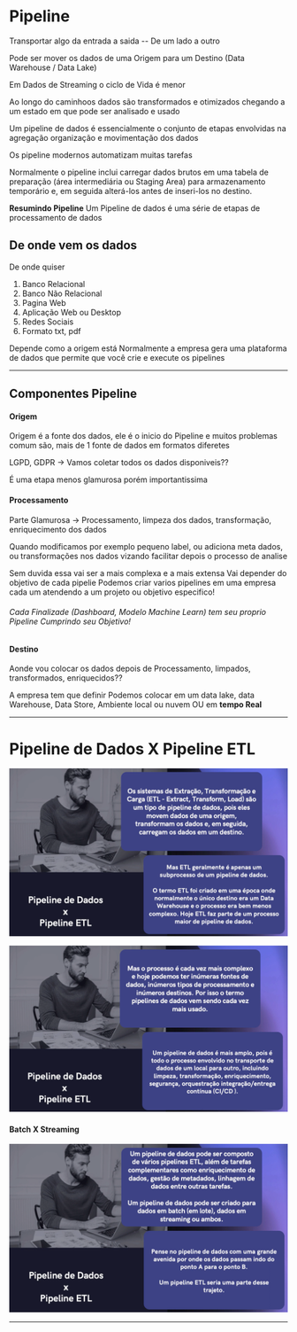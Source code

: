 

# Pipeline

Transportar algo da entrada a saida  -- De um lado a outro

Pode ser mover os dados de uma Origem para um Destino (Data Warehouse / Data Lake)

Em Dados de Streaming o ciclo de Vida é menor

Ao longo do caminhoos dados são transformados e otimizados chegando a um estado em que pode ser analisado e usado

Um pipeline de dados é essencialmente o conjunto de etapas envolvidas na agregação organização e movimentação dos dados

Os pipeline modernos automatizam muitas tarefas

Normalmente o pipeline inclui carregar dados brutos em uma tabela de preparação (área intermediária ou Staging Area)
para armazenamento temporário e, em seguida alterá-los antes de inseri-los no destino.

**Resumindo Pipeline**
Um Pipeline de dados é uma série de etapas de processamento de dados


## De onde vem os dados

De onde quiser
1. Banco Relacional
2. Banco Não Relacional 
3. Pagina Web
4. Aplicação Web ou Desktop
5. Redes Sociais
6. Formato txt, pdf

Depende como a origem está
Normalmente a empresa gera uma plataforma de dados que permite que você crie e execute os pipelines

---

## Componentes Pipeline

#### Origem 

Origem é a fonte dos dados, ele é o inicio do Pipeline e muitos problemas comum são, mais de 1 fonte de dados em formatos diferetes

LGPD, GDPR -> Vamos coletar todos os dados disponiveis??

É uma etapa menos glamurosa porém importantissima

#### Processamento 

Parte Glamurosa -> Processamento, limpeza dos dados, transformação, enriquecimento dos dados 

Quando modificamos por exemplo pequeno label, ou adiciona meta dados, ou transformações nos dados vizando facilitar depois o processo de analise

Sem duvida essa vai ser a mais complexa e a mais extensa 
Vai depender do objetivo de cada pipelie
Podemos criar varios pipelines em uma empresa cada um atendendo a um projeto ou objetivo especifico!

###### Cada Finalizade (Dashboard, Modelo Machine Learn) tem seu proprio Pipeline Cumprindo seu Objetivo!

#### Destino

Aonde vou colocar os dados depois de Processamento, limpados, transformados, enriquecidos??

A empresa tem que definir
Podemos colocar em um data lake, data Warehouse, Data Store, Ambiente local ou nuvem OU em **tempo Real**

---

# Pipeline de Dados X Pipeline ETL

![PipelineETL](./IMGs/ETL-Pipeline.png)

![PipelineDados](./IMGs/DadosPipeline.png)

#### Batch X Streaming

![Finish](./IMGs/Finish--ETLXDados.png)


---















